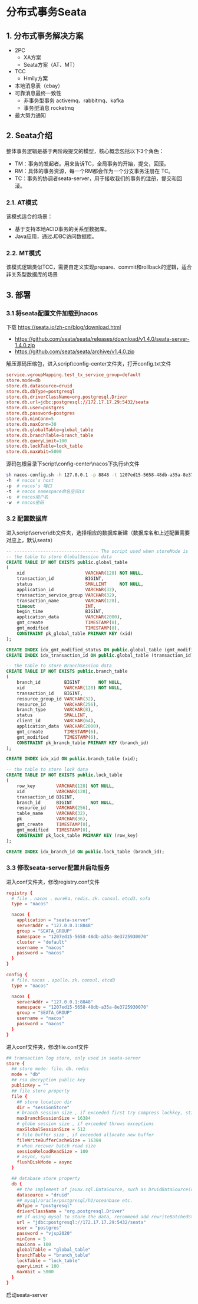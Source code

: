 
# 分布式事务Seata

## 1. 分布式事务解决方案
* 2PC
  - XA方案
  - Seata方案（AT、MT）
* TCC
  - Hmily方案 
* 本地消息表（ebay）
* 可靠消息最终一致性
  - 非事务型事务 activemq、rabbitmq、kafka
  - 事务型消息 rocketmq
* 最大努力通知


## 2. Seata介绍

整体事务逻辑是基于两阶段提交的模型，核心概念包括以下3个角色：
- TM：事务的发起者。用来告诉TC，全局事务的开始，提交，回滚。
- RM：具体的事务资源，每一个RM都会作为一个分支事务注册在 TC。
- TC：事务的协调者seata-server，用于接收我们的事务的注册，提交和回滚。

### 2.1. AT模式

该模式适合的场景：
* 基于支持本地ACID事务的关系型数据库。
* Java应用，通过JDBC访问数据库。

### 2.2. MT模式

该模式逻辑类似TCC，需要自定义实现prepare、commit和rollback的逻辑，适合非关系型数据库的场景

## 3. 部署

### 3.1 将seata配置文件加载到nacos

下载 https://seata.io/zh-cn/blog/download.html
* https://github.com/seata/seata/releases/download/v1.4.0/seata-server-1.4.0.zip
* https://github.com/seata/seata/archive/v1.4.0.zip


解压源码压缩包，进入script\config-center文件夹，打开config.txt文件
```conf
service.vgroupMapping.test_tx_service_group=default
store.mode=db
store.db.datasource=druid
store.db.dbType=postgresql
store.db.driverClassName=org.postgresql.Driver
store.db.url=jdbc:postgresql://172.17.17.29:5432/seata
store.db.user=postgres
store.db.password=postgres
store.db.minConn=5
store.db.maxConn=30
store.db.globalTable=global_table
store.db.branchTable=branch_table
store.db.queryLimit=100
store.db.lockTable=lock_table
store.db.maxWait=5000
```

源码包根目录下script\config-center\nacos下执行sh文件
```bash
sh nacos-config.sh -h 127.0.0.1 -p 8848 -t 1207ed15-5658-48db-a35a-8e3725930070 -g SEATA_GROUP -u nacos -w nacos
-h  # nacos’s host
-p  # nacos’s 端口
-t  # nacos namespace命名空间id
-u  # nacos用户名
-w  # nacos密码
```


### 3.2 配置数据库

进入script\server\db文件夹，选择相应的数据库新建（数据库名和上述配置需要对应上，默认seata）
```sql
-- -------------------------------- The script used when storeMode is 'db' --------------------------------
-- the table to store GlobalSession data
CREATE TABLE IF NOT EXISTS public.global_table
(
    xid                       VARCHAR(128) NOT NULL,
    transaction_id            BIGINT,
    status                    SMALLINT     NOT NULL,
    application_id            VARCHAR(32),
    transaction_service_group VARCHAR(32),
    transaction_name          VARCHAR(128),
    timeout                   INT,
    begin_time                BIGINT,
    application_data          VARCHAR(2000),
    gmt_create                TIMESTAMP(0),
    gmt_modified              TIMESTAMP(0),
    CONSTRAINT pk_global_table PRIMARY KEY (xid)
);

CREATE INDEX idx_gmt_modified_status ON public.global_table (gmt_modified, status);
CREATE INDEX idx_transaction_id ON public.global_table (transaction_id);

-- the table to store BranchSession data
CREATE TABLE IF NOT EXISTS public.branch_table
(
    branch_id         BIGINT       NOT NULL,
    xid               VARCHAR(128) NOT NULL,
    transaction_id    BIGINT,
    resource_group_id VARCHAR(32),
    resource_id       VARCHAR(256),
    branch_type       VARCHAR(8),
    status            SMALLINT,
    client_id         VARCHAR(64),
    application_data  VARCHAR(2000),
    gmt_create        TIMESTAMP(6),
    gmt_modified      TIMESTAMP(6),
    CONSTRAINT pk_branch_table PRIMARY KEY (branch_id)
);

CREATE INDEX idx_xid ON public.branch_table (xid);

-- the table to store lock data
CREATE TABLE IF NOT EXISTS public.lock_table
(
    row_key        VARCHAR(128) NOT NULL,
    xid            VARCHAR(128),
    transaction_id BIGINT,
    branch_id      BIGINT       NOT NULL,
    resource_id    VARCHAR(256),
    table_name     VARCHAR(32),
    pk             VARCHAR(36),
    gmt_create     TIMESTAMP(0),
    gmt_modified   TIMESTAMP(0),
    CONSTRAINT pk_lock_table PRIMARY KEY (row_key)
);

CREATE INDEX idx_branch_id ON public.lock_table (branch_id);
```

### 3.3 修改seata-server配置并启动服务

进入conf文件夹，修改registry.conf文件
```conf
registry {
  # file 、nacos 、eureka、redis、zk、consul、etcd3、sofa
  type = "nacos"

  nacos {
    application = "seata-server"
    serverAddr = "127.0.0.1:8848"
    group = "SEATA_GROUP"
    namespace = "1207ed15-5658-48db-a35a-8e3725930070"
    cluster = "default"
    username = "nacos"
    password = "nacos"
  }
}

config {
  # file、nacos 、apollo、zk、consul、etcd3
  type = "nacos"

  nacos {
    serverAddr = "127.0.0.1:8848"
    namespace = "1207ed15-5658-48db-a35a-8e3725930070"
    group = "SEATA_GROUP"
    username = "nacos"
    password = "nacos"
  }
}
```


进入conf文件夹，修改file.conf文件
```conf
## transaction log store, only used in seata-server
store {
  ## store mode: file、db、redis
  mode = "db"
  ## rsa decryption public key
  publicKey = ""
  ## file store property
  file {
    ## store location dir
    dir = "sessionStore"
    # branch session size , if exceeded first try compress lockkey, still exceeded throws exceptions
    maxBranchSessionSize = 16384
    # globe session size , if exceeded throws exceptions
    maxGlobalSessionSize = 512
    # file buffer size , if exceeded allocate new buffer
    fileWriteBufferCacheSize = 16384
    # when recover batch read size
    sessionReloadReadSize = 100
    # async, sync
    flushDiskMode = async
  }

  ## database store property
  db {
    ## the implement of javax.sql.DataSource, such as DruidDataSource(druid)/BasicDataSource(dbcp)/HikariDataSource(hikari) etc.
    datasource = "druid"
    ## mysql/oracle/postgresql/h2/oceanbase etc.
    dbType = "postgresql"
    driverClassName = "org.postgresql.Driver"
    ## if using mysql to store the data, recommend add rewriteBatchedStatements=true in jdbc connection param
    url = "jdbc:postgresql://172.17.17.29:5432/seata"
    user = "postgres"
    password = "vjsp2020"
    minConn = 5
    maxConn = 100
    globalTable = "global_table"
    branchTable = "branch_table"
    lockTable = "lock_table"
    queryLimit = 100
    maxWait = 5000
  }
}
```

启动seata-server

